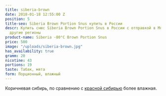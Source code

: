 ```yaml
---
title: siberia-brown
date: 2018-01-18 12:55:00 Z
position: 5
title-seo: Siberia Brown Portion Snus купить в России
descr: Купить снюс Siberia Brown Portion Snus в России с отправкой в Москву, СПБ и
  другие регионы
product-name: Siberia -80°C Brown Portion Snus
price: 500
image: "/uploads/siberia-brown.jpg"
has_availability: true
gramm: 20
nicotine: 43
portions: 19
taste: Табак, мята
form: Порционный, влажный
---
```


Коричневая сибирь, по сравнению с [красной сибирью](/siberia-white-dry.html) более влажная.